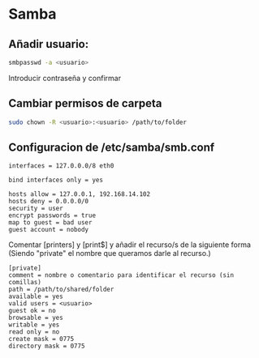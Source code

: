 # Samba

## Añadir usuario:
````bash
smbpasswd -a <usuario>
````
Introducir contraseña y confirmar

## Cambiar permisos de carpeta

````bash
sudo chown -R <usuario>:<usuario> /path/to/folder
````

## Configuracion de /etc/samba/smb.conf

````
interfaces = 127.0.0.0/8 eth0

bind interfaces only = yes

hosts allow = 127.0.0.1, 192.168.14.102
hosts deny = 0.0.0.0/0
security = user
encrypt passwords = true
map to guest = bad user
guest account = nobody
````

Comentar [printers] y [print$] y añadir el recurso/s de la siguiente forma (Siendo "private" el nombre que queramos darle al recurso.)

````
[private]
comment = nombre o comentario para identificar el recurso (sin comillas)
path = /path/to/shared/folder
available = yes
valid users = <usuario>
guest ok = no
browsable = yes
writable = yes
read only = no
create mask = 0775
directory mask = 0775
````

